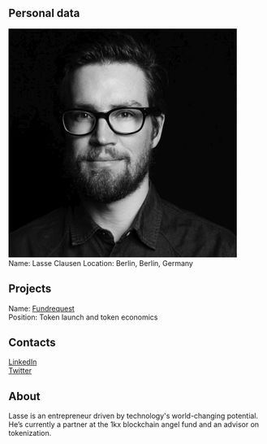 ## Personal data
![ photo](../people/photo/lasse_clausen.jpg)  
Name: Lasse Clausen 
Location: Berlin, Berlin, Germany  
## Projects 
Name: [Fundrequest](../projects/fundrequest.md)  
Position: Token launch and token economics
## Contacts
[LinkedIn](https://www.linkedin.com/in/lasseclausen/)  
[Twitter](https://twitter.com/lalleclausen)  
## About
Lasse is an entrepreneur driven by technology's world-changing potential. He’s currently a partner at the 1kx blockchain angel fund and an advisor on tokenization.